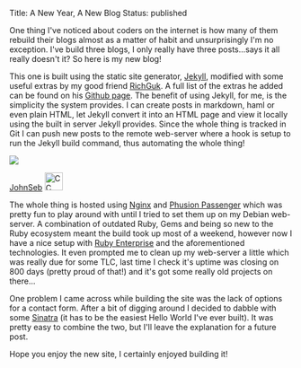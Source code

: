 Title: A New Year, A New Blog
Status: published

One thing I've noticed about coders on the internet is how many of them rebuild their blogs almost as a matter of habit and unsurprisingly I'm no exception. I've build three blogs, I only really have three posts...says it all really doesn't it? So here is my new blog!

This one is built using the static site generator, [Jekyll](https://github.com/mojombo/jekyll), modified with some useful extras by my good friend [RichGuk](https://26smiles.com). A full list of the extras he added can be found on his [Github page](https://github.com/richguk/jekyll). The benefit of using Jekyll, for me, is the simplicity the system provides. I can create posts in markdown, haml or even plain HTML, let Jekyll convert it into an HTML page and view it locally using the built in server Jekyll provides. Since the whole thing is tracked in Git I can push new posts to the remote web-server where a hook is setup to run the Jekyll build command, thus automating the whole thing!

<div class="pull-right photo">
  <img src="https://farm1.static.flickr.com/2/3425464_068a1e6124_m_d.jpg">
  <p class="photo">
    <a href="https://www.flickr.com/photos/johnseb/3425464/">JohnSeb</a>
    <img class="pull-right" src="/theme/images/cc.png" style="width:32px" title="Creative Commons Icon" alt="CC">
  </p>
</div>

The whole thing is hosted using [Nginx](https://nginx.org/) and [Phusion Passenger](https://www.modrails.com/) which was pretty fun to play around with until I tried to set them up on my Debian web-server. A combination of outdated Ruby, Gems and being so new to the Ruby ecosystem meant the build took up most of a weekend, however now I have a nice setup with [Ruby Enterprise](https://www.rubyenterpriseedition.com/) and the aforementioned technologies. It even prompted me to clean up my web-server a little which was really due for some TLC, last time I check it's uptime was closing on 800 days (pretty proud of that!) and it's got some really old projects on there...

One problem I came across while building the site was the lack of options for a contact form. After a bit of digging around I decided to dabble with some [Sinatra](https://www.sinatrarb.com/) (it has to be the easiest Hello World I've ever built). It was pretty easy to combine the two, but I'll leave the explanation for a future post.

Hope you enjoy the new site, I certainly enjoyed building it!
